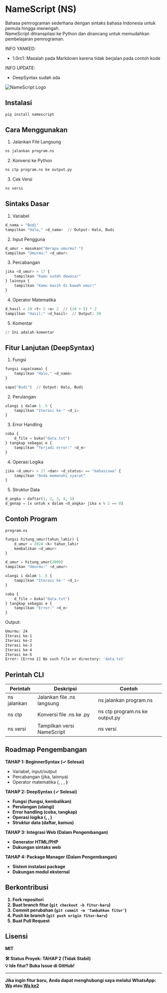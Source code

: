 # NameScript (NS)

Bahasa pemrograman sederhana dengan sintaks bahasa Indonesia untuk pemula hingga menengah.  
NameScript ditranspilasi ke Python dan dirancang untuk memudahkan pembelajaran pemrograman.

INFO YANKED:
- 1.0rc1: Masalah pada Markdown karena tidak berjalan pada contoh kode

INFO UPDATE:
- DeepSyntax sudah ada

![NameScript Logo](https://via.placeholder.com/150)  <!-- Ganti dengan logo Anda -->

## Instalasi

```bash
pip install namescript
```

## Cara Menggunakan

1. Jalankan File Langsung
```bash
ns jalankan program.ns
```

2. Konversi ke Python
```bash
ns ctp program.ns ke output.py
```

3. Cek Versi
```bash
ns versi
```

## Sintaks Dasar

1. Variabel
```python
d_nama = "Budi"
tampilkan "Halo," <d_nama>  // Output: Halo, Budi
```

2. Input Pengguna
```python
d_umur = masukan("Berapa umurmu? ")
tampilkan "Umurmu:" <d_umur>
```

3. Percabangan
```python
jika <d_umur> > 17 {
    tampilkan "Kamu sudah dewasa!"
} lainnya {
    tampilkan "Kamu masih di bawah umur!"
}
```

4. Operator Matematika
```python
d_hasil = 10 <t> 5 <a> 2  // (10 + 5) * 2
tampilkan "Hasil:" <d_hasil>  // Output: 30
```

5. Komentar
```python
// Ini adalah komentar
```

## Fitur Lanjutan (DeepSyntax)

1. Fungsi
```python
fungsi sapa(nama) {
    tampilkan "Halo," <d_nama>
}

sapa("Budi")  // Output: Halo, Budi
```

2. Perulangan
```python
ulangi i dalam 1..5 {
    tampilkan "Iterasi ke-" <d_i>
}
```

3. Error Handling
```python
coba {
    d_file = buka("data.txt")
} tangkap sebagai e {
    tampilkan "Terjadi error:" <d_e>
}
```

4. Operasi Logika
```python
jika <d_umur> > 17 <dan> <d_status> == "mahasiswa" {
    tampilkan "Anda memenuhi syarat"
}
```

5. Struktur Data
```python
d_angka = daftar(1, 2, 3, 4, 5)
d_genap = [x untuk x dalam <d_angka> jika x % 2 == 0]
```

## Contoh Program

`program.ns`
```python
fungsi hitung_umur(tahun_lahir) {
    d_umur = 2024 <k> tahun_lahir
    kembalikan <d_umur>
}

d_umur = hitung_umur(2000)
tampilkan "Umurmu:" <d_umur>

ulangi i dalam 1..5 {
    tampilkan "Iterasi ke-" <d_i>
}

coba {
    d_file = buka("data.txt")
} tangkap sebagai e {
    tampilkan "Error:" <d_e>
}
```

Output:
```bash
Umurmu: 24
Iterasi ke-1
Iterasi ke-2
Iterasi ke-3
Iterasi ke-4
Iterasi ke-5
Error: [Errno 2] No such file or directory: 'data.txt'
```

## Perintah CLI

| Perintah     | Deskripsi                    | Contoh                        |
|--------------|------------------------------|-------------------------------|
| ns jalankan  | Jalankan file .ns langsung   | ns jalankan program.ns        |
| ns ctp       | Konversi file .ns ke .py     | ns ctp program.ns ke output.py|
| ns versi     | Tampilkan versi NameScript   | ns versi                      |

## Roadmap Pengembangan

**TAHAP 1: BeginnerSyntax (✓ Selesai)**
- Variabel, input/output
- Percabangan (jika, lainnya)
- Operator matematika (<t>, <k>, <a>, <b>)

**TAHAP 2: DeepSyntax (✓ Selesai)**
- Fungsi (fungsi, kembalikan)
- Perulangan (ulangi)
- Error handling (coba, tangkap)
- Operasi logika (<dan>, <atau>, <tidak>)
- Struktur data (daftar, kamus)

**TAHAP 3: Integrasi Web (Dalam Pengembangan)**
- Generator HTML/PHP
- Dukungan sintaks web

**TAHAP 4: Package Manager (Dalam Pengembangan)**
- Sistem instalasi package
- Dukungan modul eksternal

## Berkontribusi

1. Fork repositori
2. Buat branch fitur (`git checkout -b fitur-baru`)
3. Commit perubahan (`git commit -m 'Tambahkan fitur'`)
4. Push ke branch (`git push origin fitur-baru`)
5. Buat Pull Request

## Lisensi

MIT

🛠 Status Proyek: TAHAP 2 (Tidak Stabil)  
💡 Ide fitur? Buka Issue di GitHub!

---

Jika ingin fitur baru, Anda dapat menghubungi saya melalui WhatsApp:  
[Wa](https://wa.me/6281288196028) atau [Wa ke2](https://wa.me/6285117111135)